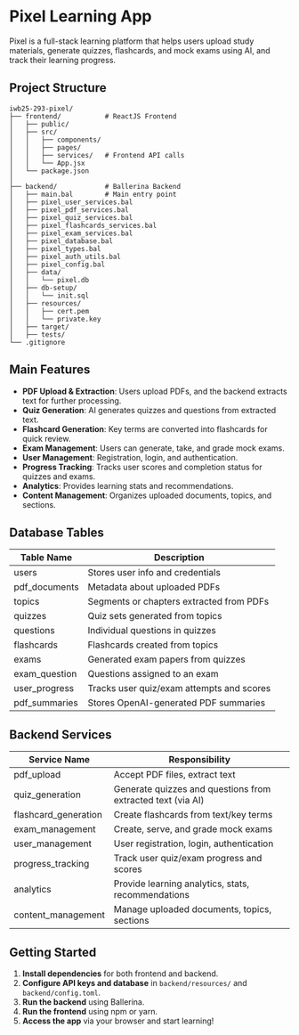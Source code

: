# Pixel Learning App

Pixel is a full-stack learning platform that helps users upload study materials, generate quizzes, flashcards, and mock exams using AI, and track their learning progress.

## Project Structure

```
iwb25-293-pixel/
├── frontend/           # ReactJS Frontend
│   ├── public/
│   ├── src/
│   │   ├── components/
│   │   ├── pages/
│   │   ├── services/   # Frontend API calls
│   │   └── App.jsx
│   └── package.json
│
├── backend/            # Ballerina Backend
│   ├── main.bal        # Main entry point
│   ├── pixel_user_services.bal
│   ├── pixel_pdf_services.bal
│   ├── pixel_quiz_services.bal
│   ├── pixel_flashcards_services.bal
│   ├── pixel_exam_services.bal
│   ├── pixel_database.bal
│   ├── pixel_types.bal
│   ├── pixel_auth_utils.bal
│   ├── pixel_config.bal
│   ├── data/
│   │   └── pixel.db
│   ├── db-setup/
│   │   └── init.sql
│   ├── resources/
│   │   ├── cert.pem
│   │   └── private.key
│   ├── target/
│   ├── tests/
└── .gitignore
```

## Main Features

- **PDF Upload & Extraction**: Users upload PDFs, and the backend extracts text for further processing.
- **Quiz Generation**: AI generates quizzes and questions from extracted text.
- **Flashcard Generation**: Key terms are converted into flashcards for quick review.
- **Exam Management**: Users can generate, take, and grade mock exams.
- **User Management**: Registration, login, and authentication.
- **Progress Tracking**: Tracks user scores and completion status for quizzes and exams.
- **Analytics**: Provides learning stats and recommendations.
- **Content Management**: Organizes uploaded documents, topics, and sections.

## Database Tables

| Table Name    | Description                               |
| ------------- | ----------------------------------------- |
| users         | Stores user info and credentials          |
| pdf_documents | Metadata about uploaded PDFs              |
| topics        | Segments or chapters extracted from PDFs  |
| quizzes       | Quiz sets generated from topics           |
| questions     | Individual questions in quizzes           |
| flashcards    | Flashcards created from topics            |
| exams         | Generated exam papers from quizzes        |
| exam_question | Questions assigned to an exam             |
| user_progress | Tracks user quiz/exam attempts and scores |
| pdf_summaries | Stores OpenAI-generated PDF summaries     |

## Backend Services

| Service Name         | Responsibility                                              |
| -------------------- | ----------------------------------------------------------- |
| pdf_upload           | Accept PDF files, extract text                              |
| quiz_generation      | Generate quizzes and questions from extracted text (via AI) |
| flashcard_generation | Create flashcards from text/key terms                       |
| exam_management      | Create, serve, and grade mock exams                         |
| user_management      | User registration, login, authentication                    |
| progress_tracking    | Track user quiz/exam progress and scores                    |
| analytics            | Provide learning analytics, stats, recommendations          |
| content_management   | Manage uploaded documents, topics, sections                 |

## Getting Started

1. **Install dependencies** for both frontend and backend.
2. **Configure API keys and database** in `backend/resources/` and `backend/config.toml`.
3. **Run the backend** using Ballerina.
4. **Run the frontend** using npm or yarn.
5. **Access the app** via your browser and start learning!


